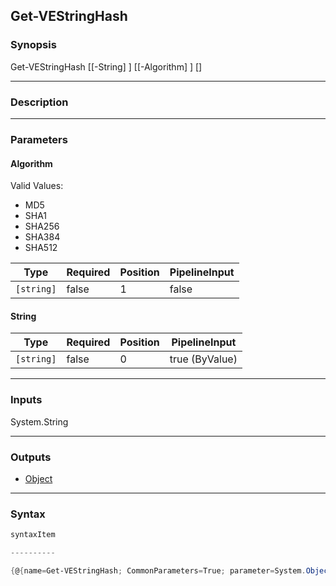 Get-VEStringHash
----------------

### Synopsis

Get-VEStringHash [[-String] <string>] [[-Algorithm] <string>] [<CommonParameters>]

---

### Description

---

### Parameters
#### **Algorithm**

Valid Values:

* MD5
* SHA1
* SHA256
* SHA384
* SHA512

|Type      |Required|Position|PipelineInput|
|----------|--------|--------|-------------|
|`[string]`|false   |1       |false        |

#### **String**

|Type      |Required|Position|PipelineInput |
|----------|--------|--------|--------------|
|`[string]`|false   |0       |true (ByValue)|

---

### Inputs
System.String

---

### Outputs
* [Object](https://learn.microsoft.com/en-us/dotnet/api/System.Object)

---

### Syntax
```PowerShell
syntaxItem
```
```PowerShell
----------
```
```PowerShell
{@{name=Get-VEStringHash; CommonParameters=True; parameter=System.Object[]}}
```
